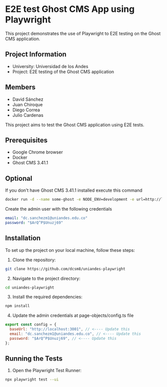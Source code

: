 # E2E test Ghost CMS App using Playwright

This project demonstrates the use of Playwright to E2E testing on the Ghost CMS application.

## Project Information

- University: Universidad de los Andes
- Project: E2E testing of the Ghost CMS application

## Members

- David Sánchez
- Juan Chiroque
- Diego Correa
- Julio Cardenas

This project aims to test the Ghost CMS application using E2E tests.

## Prerequisites

- Google Chrome browser
- Docker
- Ghost CMS 3.41.1

## Optional

If you don't have Ghost CMS 3.41.1 installed execute this command

```bash
docker run -d --name some-ghost -e NODE_ENV=development -e url=http://localhost:3001 -p 3001:2368 ghost:3.41.1
```

Create the admin user with the following credentials

```yaml
email: "dc.sanchezm1@uniandes.edu.co"
password: "$ArQ^P$Unuzj69"
```

## Installation

To set up the project on your local machine, follow these steps:

1. Clone the repository:

```bash
git clone https://github.com/dcsm8/uniandes-playwright
```

2. Navigate to the project directory:

```bash
cd uniandes-playwright
```

3. Install the required dependencies:

```bash
npm install
```

4. Update the admin credentials at page-objects/config.ts file

```javascript
export const config = {
  baseUrl: "http://localhost:3001", // <---- Update this
  email: "dc.sanchezm1@uniandes.edu.co", // <---- Update this
  password: "$ArQ^P$Unuzj69", // <---- Update this
};
```

## Running the Tests

1. Open the Playwright Test Runner:

```bash
npx playwright test --ui
```
